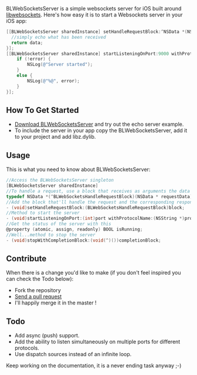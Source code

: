 BLWebSocketsServer is a simple websockets server for iOS built around [libwebsockets](http://git.warmcat.com/cgi-bin/cgit/libwebsockets/). Here's how easy it is to start a Websockets server in your iOS app:

``` objective-c
[[BLWebSocketsServer sharedInstance] setHandleRequestBlock:^NSData *(NSData *data) {
  //simply echo what has been received
  return data;
}];
[[BLWebSocketsServer sharedInstance] startListeningOnPort:9000 withProtocolName:@"my-protocol-name" andCompletionBlock:^(NSError *error) {
    if (!error) {
        NSLog(@"Server started");
    }
    else {
        NSLog(@"%@", error);
    }
}];
```

## How To Get Started

- [Download BLWebSocketsServer](https://github.com/AFNetworking/AFNetworking/zipball/master) and try out the echo server example.
- To include the server in your app copy the BLWebSocketsServer, add it to your project and add libz.dylib.

## Usage

This is what you need to know about BLWebSocketsServer:

``` objective-c
//Access the BLWebSocketsServer singleton
[BLWebSocketsServer sharedInstance]
//To handle a request, use a block that receives as arguments the data in the request and returns the response data
typedef NSData *(^BLWebSocketsHandleRequestBlock)(NSData * requestData);
//Add the block that'll handle the request and the corresponding response with this
- (void)setHandleRequestBlock:(BLWebSocketsHandleRequestBlock)block;
//Method to start the server
- (void)startListeningOnPort:(int)port withProtocolName:(NSString *)protocolName andCompletionBlock:(void(^)(NSError *error))completionBlock;
//Get the status of the server with this
@property (atomic, assign, readonly) BOOL isRunning;
//Well...method to stop the server
- (void)stopWithCompletionBlock:(void(^)())completionBlock;
```

## Contribute
When there is a change you'd like to make (if you don't feel inspired you can check the Todo below):

- Fork the repository
- [Send a pull request](https://github.com/benlodotcom/BLWebSocketsServer/pulls)
- I'll happily merge it in the master !

## Todo

- Add async (push) support.
- Add the ability to listen simultaneously on multiple ports for different protocols.
- Use dispatch sources instead of an infinite loop.

Keep working on the documentation, it is a never ending task anyway ;-)


